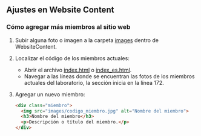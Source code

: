 ## Ajustes en Website Content

### Cómo agregar más miembros al sitio web

1. Subir alguna foto o imagen a la carpeta [images](https://github.com/LaboratorioSaludVisual/LabSaludVisual/tree/main/WebsiteContent/images) dentro de WebsiteContent.
2. Localizar el código de los miembros actuales:
   * Abrir el archivo [index.html](https://github.com/LaboratorioSaludVisual/LabSaludVisual/blob/main/index.html) o [index_es.html](https://github.com/LaboratorioSaludVisual/LabSaludVisual/blob/main/index_es.html).
   * Navegar a las líneas donde se encuentran las fotos de los miembros actuales del laboratorio, la sección inicia en la línea 172.
3. Agregar un nuevo miembro:

   ```html
   <div class="miembro">
     <img src="images/codigo_miembro.jpg" alt="Nombre del miembro">
     <h3>Nombre del miembro</h3>
     <p>Descripción o título del miembro.</p>
   </div>

